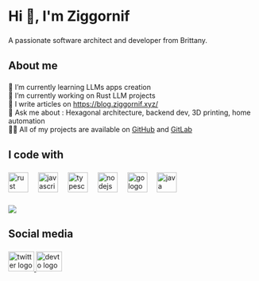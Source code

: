 <h1 align="left">Hi 👋, I'm Ziggornif</h1>

###

<p align="left">A passionate software architect and developer from Brittany.</p>

###

<h2 align="left">About me</h2>

###

<p align="left">
🌱 I’m currently learning LLMs apps creation<br>🔭 I’m currently working on Rust LLM projects<br>
📝 I write articles on <a href="https://blog.ziggornif.xyz/" target="_blank">https://blog.ziggornif.xyz/</a><br>
💬 Ask me about : Hexagonal architecture, backend dev, 3D printing, home automation<br>
👨‍💻 All of my projects are available on <a href="https://github.com/ziggornif" target="_blank">GitHub</a> and <a href="https://gitlab.com/ziggornif" target="_blank">GitLab</a><br>
</p>

###

<h2 align="left">I code with</h2>

###

<div align="left">
  <img src="https://cdn.jsdelivr.net/gh/devicons/devicon/icons/rust/rust-line.svg" height="40" alt="rust logo"  />
  <img width="12" />
  <img src="https://cdn.jsdelivr.net/gh/devicons/devicon/icons/javascript/javascript-original.svg" height="40" alt="javascript logo"  />
  <img width="12" />
  <img src="https://cdn.jsdelivr.net/gh/devicons/devicon/icons/typescript/typescript-original.svg" height="40" alt="typescript logo"  />
  <img width="12" />
  <img src="https://cdn.jsdelivr.net/gh/devicons/devicon/icons/nodejs/nodejs-original.svg" height="40" alt="nodejs logo"  />
  <img width="12" />
  <img src="https://cdn.jsdelivr.net/gh/devicons/devicon/icons/go/go-original.svg" height="40" alt="go logo"  />
  <img width="12" />
  <img src="https://cdn.jsdelivr.net/gh/devicons/devicon/icons/java/java-original.svg" height="40" alt="java logo"  />
</div>

###

<div align="left">
  <img src="https://github-readme-stats.vercel.app/api/top-langs/?username=ziggornif&theme=light&hide_border=false&include_all_commits=false&count_private=false&layout=compact" />
</div>

###

<h2 align="left">Social media</h2>

###

<div align="left">
  <a href="https://twitter.com/Ziggornif" target="_blank">
    <img src="https://raw.githubusercontent.com/maurodesouza/profile-readme-generator/master/src/assets/icons/social/twitter/default.svg" width="52" height="40" alt="twitter logo"  />
  </a>
  <a href="https://dev.to/ziggornif" target="_blank">
    <img src="https://raw.githubusercontent.com/maurodesouza/profile-readme-generator/master/src/assets/icons/social/devto/default.svg" width="52" height="40" alt="devto logo"  />
  </a>
</div>

###
